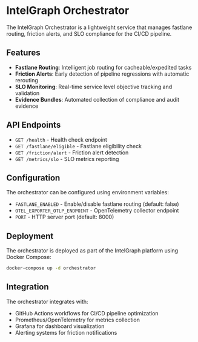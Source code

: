 # IntelGraph Orchestrator

The IntelGraph Orchestrator is a lightweight service that manages fastlane routing, friction alerts, and SLO compliance for the CI/CD pipeline.

## Features

- **Fastlane Routing**: Intelligent job routing for cacheable/expedited tasks
- **Friction Alerts**: Early detection of pipeline regressions with automatic rerouting
- **SLO Monitoring**: Real-time service level objective tracking and validation
- **Evidence Bundles**: Automated collection of compliance and audit evidence

## API Endpoints

- `GET /health` - Health check endpoint
- `GET /fastlane/eligible` - Fastlane eligibility check
- `GET /friction/alert` - Friction alert detection
- `GET /metrics/slo` - SLO metrics reporting

## Configuration

The orchestrator can be configured using environment variables:

- `FASTLANE_ENABLED` - Enable/disable fastlane routing (default: false)
- `OTEL_EXPORTER_OTLP_ENDPOINT` - OpenTelemetry collector endpoint
- `PORT` - HTTP server port (default: 8000)

## Deployment

The orchestrator is deployed as part of the IntelGraph platform using Docker Compose:

```bash
docker-compose up -d orchestrator
```

## Integration

The orchestrator integrates with:
- GitHub Actions workflows for CI/CD pipeline optimization
- Prometheus/OpenTelemetry for metrics collection
- Grafana for dashboard visualization
- Alerting systems for friction notifications